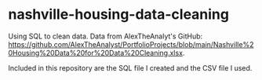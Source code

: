 # nashville-housing-data-cleaning

Using SQL to clean data. Data from AlexTheAnalyt's GitHub: <https://github.com/AlexTheAnalyst/PortfolioProjects/blob/main/Nashville%20Housing%20Data%20for%20Data%20Cleaning.xlsx>.

Included in this repository are the SQL file I created and the CSV file I used.
